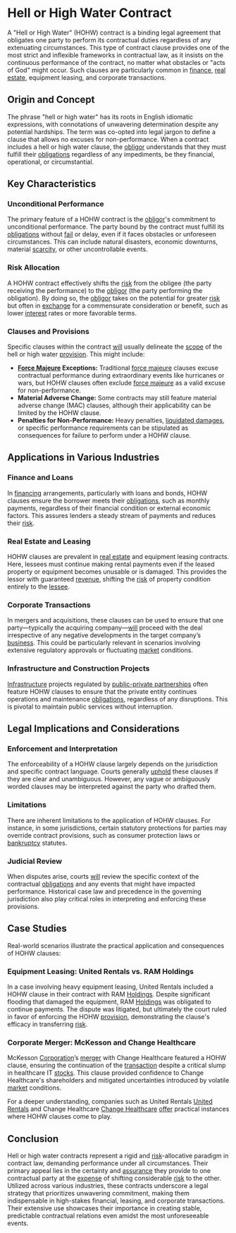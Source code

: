 # Hell or High Water Contract

A "Hell or High Water" (HOHW) contract is a binding legal agreement that obligates one party to perform its contractual duties regardless of any extenuating circumstances. This type of contract clause provides one of the most strict and inflexible frameworks in contractual law, as it insists on the continuous performance of the contract, no matter what obstacles or "acts of God" might occur. Such clauses are particularly common in [finance](../f/finance.md), [real estate](../r/real_estate.md), equipment leasing, and corporate transactions.

## Origin and Concept

The phrase "hell or high water" has its roots in English idiomatic expressions, with connotations of unwavering determination despite any potential hardships. The term was co-opted into legal jargon to define a clause that allows no excuses for non-performance. When a contract includes a hell or high water clause, the [obligor](../o/obligor.md) understands that they must fulfill their [obligations](../o/obligation.md) regardless of any impediments, be they financial, operational, or circumstantial.

## Key Characteristics

### Unconditional Performance

The primary feature of a HOHW contract is the [obligor](../o/obligor.md)'s commitment to unconditional performance. The party bound by the contract must fulfill its [obligations](../o/obligation.md) without [fail](../f/fail.md) or delay, even if it faces obstacles or unforeseen circumstances. This can include natural disasters, economic downturns, material [scarcity](../s/scarcity.md), or other uncontrollable events.

### Risk Allocation

A HOHW contract effectively shifts the [risk](../r/risk.md) from the obligee (the party receiving the performance) to the [obligor](../o/obligor.md) (the party performing the obligation). By doing so, the [obligor](../o/obligor.md) takes on the potential for greater [risk](../r/risk.md) but often in [exchange](../e/exchange.md) for a commensurate consideration or benefit, such as lower [interest](../i/interest.md) rates or more favorable terms.

### Clauses and Provisions

Specific clauses within the contract [will](../w/will.md) usually delineate the [scope](../s/scope.md) of the hell or high water [provision](../p/provision.md). This might include:
- **[Force Majeure](../f/force_majeure.md) Exceptions:** Traditional [force majeure](../f/force_majeure.md) clauses excuse contractual performance during extraordinary events like hurricanes or wars, but HOHW clauses often exclude [force majeure](../f/force_majeure.md) as a valid excuse for non-performance.
- **Material Adverse Change:** Some contracts may still feature material adverse change (MAC) clauses, although their applicability can be limited by the HOHW clause.
- **Penalties for Non-Performance:** Heavy penalties, [liquidated damages](../l/liquidated_damages.md), or specific performance requirements can be stipulated as consequences for failure to perform under a HOHW clause.

## Applications in Various Industries

### Finance and Loans

In [financing](../f/financing.md) arrangements, particularly with loans and bonds, HOHW clauses ensure the borrower meets their [obligations](../o/obligation.md), such as monthly payments, regardless of their financial condition or external economic factors. This assures lenders a steady stream of payments and reduces their [risk](../r/risk.md).

### Real Estate and Leasing

HOHW clauses are prevalent in [real estate](../r/real_estate.md) and equipment leasing contracts. Here, lessees must continue making rental payments even if the leased property or equipment becomes unusable or is damaged. This provides the lessor with guaranteed [revenue](../r/revenue.md), shifting the [risk](../r/risk.md) of property condition entirely to the [lessee](../l/lessee.md).

### Corporate Transactions

In mergers and acquisitions, these clauses can be used to ensure that one party—typically the acquiring company—[will](../w/will.md) proceed with the deal irrespective of any negative developments in the target company’s [business](../b/business.md). This could be particularly relevant in scenarios involving extensive regulatory approvals or fluctuating [market](../m/market.md) conditions.

### Infrastructure and Construction Projects

[Infrastructure](../i/infrastructure.md) projects regulated by [public-private partnerships](../p/public-private_partnerships.md) often feature HOHW clauses to ensure that the private entity continues operations and maintenance [obligations](../o/obligation.md), regardless of any disruptions. This is pivotal to maintain public services without interruption.

## Legal Implications and Considerations

### Enforcement and Interpretation

The enforceability of a HOHW clause largely depends on the jurisdiction and specific contract language. Courts generally [uphold](../u/uphold.md) these clauses if they are clear and unambiguous. However, any vague or ambiguously worded clauses may be interpreted against the party who drafted them. 

### Limitations

There are inherent limitations to the application of HOHW clauses. For instance, in some jurisdictions, certain statutory protections for parties may override contract provisions, such as consumer protection laws or [bankruptcy](../b/bankruptcy.md) statutes.

### Judicial Review

When disputes arise, courts [will](../w/will.md) review the specific context of the contractual [obligations](../o/obligation.md) and any events that might have impacted performance. Historical case law and precedence in the governing jurisdiction also play critical roles in interpreting and enforcing these provisions.

## Case Studies

Real-world scenarios illustrate the practical application and consequences of HOHW clauses:

### Equipment Leasing: United Rentals vs. RAM Holdings 

In a case involving heavy equipment leasing, United Rentals included a HOHW clause in their contract with RAM [Holdings](../h/holdings.md). Despite significant flooding that damaged the equipment, RAM [Holdings](../h/holdings.md) was obligated to continue payments. The dispute was litigated, but ultimately the court ruled in favor of enforcing the HOHW [provision](../p/provision.md), demonstrating the clause's efficacy in transferring [risk](../r/risk.md).

### Corporate Merger: McKesson and Change Healthcare

McKesson [Corporation](../c/corporation.md)’s [merger](../m/merger.md) with Change Healthcare featured a HOHW clause, ensuring the continuation of the [transaction](../t/transaction.md) despite a critical slump in healthcare IT [stocks](../s/stock.md). This clause provided confidence to Change Healthcare's shareholders and mitigated uncertainties introduced by volatile [market](../m/market.md) conditions.

For a deeper understanding, companies such as United Rentals [United Rentals](https://www.unitedrentals.com/) and Change Healthcare [Change Healthcare](https://www.changehealthcare.com/) [offer](../o/offer.md) practical instances where HOHW clauses come to play.

## Conclusion

Hell or high water contracts represent a rigid and [risk](../r/risk.md)-allocative paradigm in contract law, demanding performance under all circumstances. Their primary appeal lies in the certainty and [assurance](../a/assurance.md) they provide to one contractual party at the [expense](../e/expense.md) of shifting considerable [risk](../r/risk.md) to the other. Utilized across various industries, these contracts underscore a legal strategy that prioritizes unwavering commitment, making them indispensable in high-stakes financial, leasing, and corporate transactions. Their extensive use showcases their importance in creating stable, predictable contractual relations even amidst the most unforeseeable events.